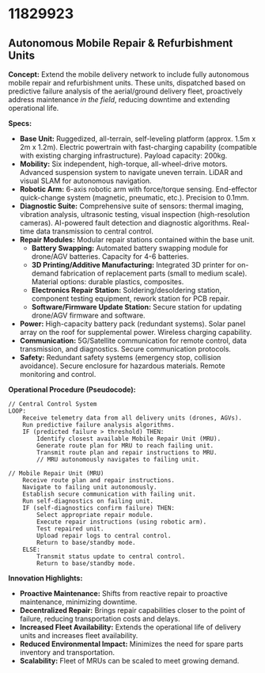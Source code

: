 # 11829923

## Autonomous Mobile Repair & Refurbishment Units

**Concept:** Extend the mobile delivery network to include fully autonomous mobile repair and refurbishment units. These units, dispatched based on predictive failure analysis of the aerial/ground delivery fleet, proactively address maintenance *in the field*, reducing downtime and extending operational life.

**Specs:**

*   **Base Unit:** Ruggedized, all-terrain, self-leveling platform (approx. 1.5m x 2m x 1.2m). Electric powertrain with fast-charging capability (compatible with existing charging infrastructure). Payload capacity: 200kg.
*   **Mobility:** Six independent, high-torque, all-wheel-drive motors. Advanced suspension system to navigate uneven terrain. LiDAR and visual SLAM for autonomous navigation.
*   **Robotic Arm:** 6-axis robotic arm with force/torque sensing. End-effector quick-change system (magnetic, pneumatic, etc.). Precision to 0.1mm.
*   **Diagnostic Suite:** Comprehensive suite of sensors: thermal imaging, vibration analysis, ultrasonic testing, visual inspection (high-resolution cameras). AI-powered fault detection and diagnostic algorithms. Real-time data transmission to central control.
*   **Repair Modules:** Modular repair stations contained within the base unit.
    *   **Battery Swapping:** Automated battery swapping module for drone/AGV batteries. Capacity for 4-6 batteries.
    *   **3D Printing/Additive Manufacturing:** Integrated 3D printer for on-demand fabrication of replacement parts (small to medium scale). Material options: durable plastics, composites.
    *   **Electronics Repair Station:** Soldering/desoldering station, component testing equipment, rework station for PCB repair.
    *   **Software/Firmware Update Station:** Secure station for updating drone/AGV firmware and software.
*   **Power:** High-capacity battery pack (redundant systems). Solar panel array on the roof for supplemental power. Wireless charging capability.
*   **Communication:** 5G/Satellite communication for remote control, data transmission, and diagnostics. Secure communication protocols.
*   **Safety:** Redundant safety systems (emergency stop, collision avoidance). Secure enclosure for hazardous materials. Remote monitoring and control.

**Operational Procedure (Pseudocode):**

```
// Central Control System
LOOP:
    Receive telemetry data from all delivery units (drones, AGVs).
    Run predictive failure analysis algorithms.
    IF (predicted failure > threshold) THEN:
        Identify closest available Mobile Repair Unit (MRU).
        Generate route plan for MRU to reach failing unit.
        Transmit route plan and repair instructions to MRU.
        // MRU autonomously navigates to failing unit.

// Mobile Repair Unit (MRU)
    Receive route plan and repair instructions.
    Navigate to failing unit autonomously.
    Establish secure communication with failing unit.
    Run self-diagnostics on failing unit.
    IF (self-diagnostics confirm failure) THEN:
        Select appropriate repair module.
        Execute repair instructions (using robotic arm).
        Test repaired unit.
        Upload repair logs to central control.
        Return to base/standby mode.
    ELSE:
        Transmit status update to central control.
        Return to base/standby mode.
```

**Innovation Highlights:**

*   **Proactive Maintenance:** Shifts from reactive repair to proactive maintenance, minimizing downtime.
*   **Decentralized Repair:** Brings repair capabilities closer to the point of failure, reducing transportation costs and delays.
*   **Increased Fleet Availability:** Extends the operational life of delivery units and increases fleet availability.
*   **Reduced Environmental Impact:** Minimizes the need for spare parts inventory and transportation.
*   **Scalability:** Fleet of MRUs can be scaled to meet growing demand.